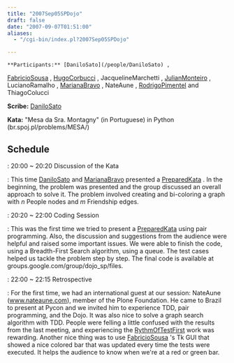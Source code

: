 ```yaml
---
title: "2007Sep05SPDojo"
draft: false
date: "2007-09-07T01:51:00"
aliases:
  - "/cgi-bin/index.pl?2007Sep05SPDojo"

---
```

    **Participants:** [DaniloSato](/people/DaniloSato) ,
[FabricioSousa](/FabricioSousa) , [HugoCorbucci](/people/HugoCorbucci) ,
JacquelineMarchetti , [JulianMonteiro](/people/JulianMonteiro) ,
LucianoRamalho , [MarianaBravo](/MarianaBravo) , NateAune ,
[RodrigoPimentel](/people/RodrigoPimentel) and ThiagoColucci

**Scribe:** [DaniloSato](/people/DaniloSato)

**Kata:** "Mesa da Sra. Montagny" (in Portuguese) in Python
(br.spoj.pl/problems/MESA/)

Schedule
--------

 
:   20:00 \~ 20:20 Discussion of the Kata

 
:   This time [DaniloSato](/people/DaniloSato) and
    [MarianaBravo](/MarianaBravo) presented a
    [PreparedKata](/PreparedKata) . In the beginning, the problem was
    presented and the group discussed an overall approach to solve it.
    The problem involved creating and bi-coloring a graph with *n*
    People nodes and *m* Friendship edges.

 
:   20:20 \~ 22:00 Coding Session

 
:   This was the first time we tried to present a
    [PreparedKata](/PreparedKata) using pair programming. Also, the
    discussion and suggestions from the audience were helpful and raised
    some important issues. We were able to finish the code, using a
    Breadth-First Search algorithm, using a queue. The test cases helped
    us tackle the problem step by step. The final code is available
    at groups.google.com/group/dojo\_sp/files.

 
:   22:00 \~ 22:15 Retrospective

 
:   For the first time, we had an international guest at our session:
    NateAune (www.nateaune.com), member of the Plone Foundation. He came
    to Brazil to present at Pycon and we invited him to experience TDD,
    pair programming, and the Dojo. It was also nice to solve a graph
    search algorithm with TDD. People were felling a little confused
    with the results from the last meeting, and experiencing the
    [RythmOfTestFirst](/RythmOfTestFirst) work was rewarding. Another
    nice thing was to use [FabricioSousa](/FabricioSousa) 's Tk GUI that
    showed a nice colored bar that was updated every time the tests
    were executed. It helps the audience to know when we're at a red or
    green bar.


